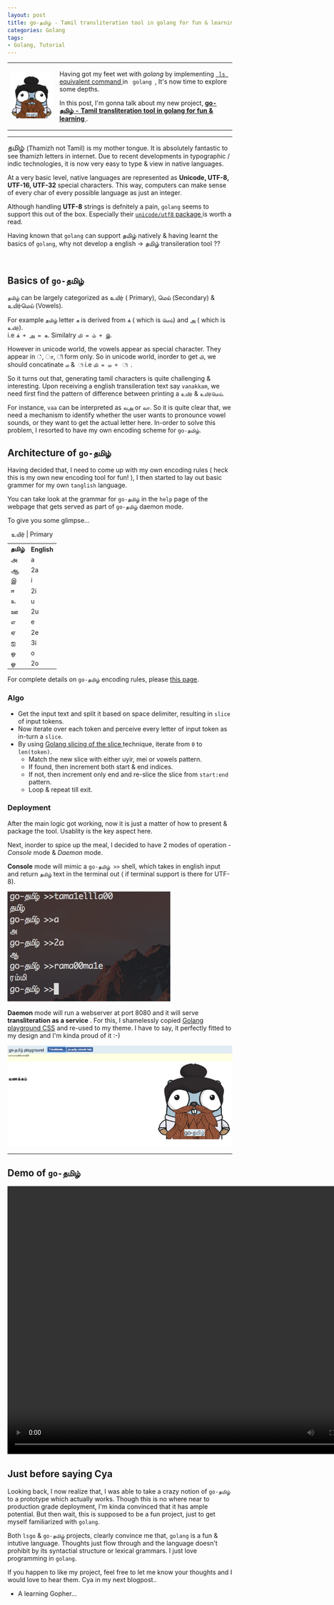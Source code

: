 ```yaml
---
layout: post
title: go-தமிழ் - Tamil transliteration tool in golang for fun & learning
categories: Golang
tags:
- Golang, Tutorial
---
```



<table><tbody><tr><td>
<img src="../assets/images/go_thamizh.png" /></td>
<td>

Having got my feet wet with <i>golang </i> by implementing <a href="http://kspviswa.github.io/starting-out-as-a-gopher.html"> <code> ls </code> equivalent command </a> in <code> golang </code>, It's now time to explore some depths.

<p />
In this post, I'm gonna talk about my new project,
 <b> <a href="https://github.com/kspviswa/gothamizh"> go-தமிழ் - Tamil transliteration tool in golang for fun & learning </a> </b>. 
</td></tr></tbody></table>
<hr>
<p />
<big> தமிழ் </big> (Thamizh not Tamil) is my mother tongue. It is absolutely fantastic to see thamizh letters in internet. Due to recent developments in typographic / indic technologies, it is now very easy to type & view in native languages.

<p />

At a very basic level, native languages are represented as **Unicode, UTF-8, UTF-16, UTF-32** special characters. This way, computers can make sense of every char of every possible language as just an integer. 

<p />

Although handling <b>UTF-8</b> strings is defnitely a pain, `golang` seems to support this out of the box. Especially their [ `unicode/utf8` package ](https://golang.org/pkg/unicode/utf8/) is worth a read.

<p />

Having known that `golang` can support தமிழ் natively & having learnt the basics of `golang`, why not develop a english -> தமிழ் transileration tool ??

<br>

## Basics of `go-தமிழ்`

`தமிழ்` can be largely categorized as உயிர் ( Primary), மெய் (Secondary) & உயிர்மெய் (Vowels). 

For example `தமிழ்` letter `க` is derived from `க்` ( which is `மெய்`) and `அ` ( which is `உயிர்`). <br> i.e `க் + அ = க`. Similalry `மி = ம் + இ`.

However in unicode world, the vowels appear as special character. They appear in  ், ா, ி form only. So in unicode world, inorder to get `மி`, we should concatinate `ம` & `  ி ` i.e `மி = ம +  ி `.

So it turns out that, generating tamil characters is quite challenging & interesting. Upon receiving a english transileration text say `vanakkam`, we need first find the pattern of difference between printing a `உயிர்` & `உயிர்மெய்`. 

For instance, `vaa` can be interpreted as `வஅ` or `வா`. So it is quite clear that, we need a mechanism to identify whether the user wants to pronounce vowel sounds, or they want to get the actual letter here. In-order to solve this problem, I resorted to have my own encoding scheme for `go-தமிழ்`.

## Architecture of `go-தமிழ்`

Having decided that, I need to come up with my own encoding rules ( heck this is my own new encoding tool for fun! ), I then started to lay out basic grammer for my own `tanglish` language.

You can take look at the grammar for  `go-தமிழ்` in the `help` page of the webpage that gets served as part of `go-தமிழ்` daemon mode.

To give you some glimpse...

<table style="width:30%">
                    <caption>உயிர் | Primary </caption>
                    <tr>
                        <th>தமிழ்</th><th>English</th>
                    </tr>
                    <tr>
                        <td>அ</td><td>a</td>
                    </tr>
                    <tr>
                        <td>ஆ</td><td>2a</td>
                    </tr>
                    <tr>
                        <td>இ</td><td>i</td>
                    </tr>
                    <tr>
                        <td>ஈ</td><td>2i</td>
                    </tr>
                    <tr>
                        <td>உ</td><td>u</td>
                    </tr>
                    <tr>
                        <td>ஊ</td><td>2u</td>
                    </tr>
                    <tr>
                        <td>எ</td><td>e</td>
                    </tr>
                    <tr>
                        <td>ஏ</td><td>2e</td>
                    </tr>
                    <tr>
                        <td>ஐ</td><td>3i</td>
                    </tr>
                    <tr>
                        <td>ஒ</td><td>o</td>
                    </tr>
                    <tr>
                        <td>ஓ</td><td>2o</td>
                    </tr>
                </table>

For complete details on `go-தமிழ்` encoding rules, please [this page](https://github.com/kspviswa/gothamizh/blob/master/help.html).

### Algo

* Get the input text and split it based on space delimiter, resulting in `slice` of input tokens.
* Now iterate over each token and perceive every letter of input token as in-turn a `slice`.
* By using [Golang slicing of the slice ](https://blog.golang.org/go-slices-usage-and-internals) technique, iterate from `0` to `len(token)`.
    - Match the new slice with either uyir, mei or vowels pattern.
    - If found, then increment both start & end indices.
    - If not, then increment only end and re-slice the slice from `start:end` pattern.
    - Loop & repeat till exit.

### Deployment

After the main logic got working, now it is just a matter of how to present & package the tool. Usablity is the key aspect here.

Next, inorder to spice up the meal, I decided to have 2 modes of operation - *Console* mode & *Daemon* mode.

**Console** mode will mimic a `go-தமிழ் >>` shell, which takes in english input and return `தமிழ்` text in the terminal out ( if terminal support is there for UTF-8).

<img src="../assets/images/go-thamizh-console.png" />


**Daemon** mode will run a webserver at port 8080 and it will serve **transliteration as a service** . For this, I shamelessly copied [Golang playground CSS](https://play.golang.org/) and re-used to my theme. I have to say, it perfectly fitted to my design and I'm kinda proud of it :-)

<img src="../assets/images/go-thamizh-webpage.png" />

<hr>

## Demo of `go-தமிழ்`

<div id="video">
<video controls="controls" width="800" height="600" name="go-thamizh-demo" src="https://github.com/kspviswa/gothamizh/raw/master/go-thamizh-demo.mov"></video>
</div>

## Just before saying Cya
 
 Looking back, I now realize that, I was able to take a crazy notion of `go-தமிழ்` to a prototype which actually works. Though this is no where near to production grade deployment, I'm kinda convinced that it has ample potential. But then wait, this is supposed to be a fun project, just to get myself familiarized with `golang`.

 Both `lsgo` & `go-தமிழ்` projects, clearly convince me that, `golang` is a fun & intutive language. Thoughts just flow through and the language doesn't prohibit by its syntactial structure or lexical grammars. I just love programming in `golang`.

 If you happen to like my project, feel free to let me know your thoughts and I would love to hear them. Cya in my next blogpost..
 
 - A learning Gopher...
